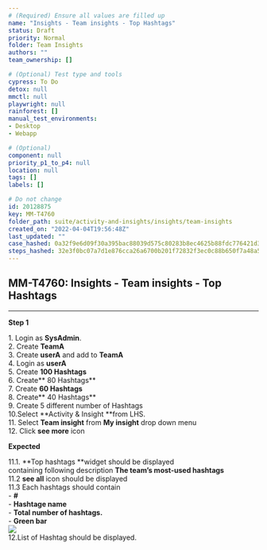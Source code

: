 ```yaml
---
# (Required) Ensure all values are filled up
name: "Insights - Team insights - Top Hashtags"
status: Draft
priority: Normal
folder: Team Insights
authors: ""
team_ownership: []

# (Optional) Test type and tools
cypress: To Do
detox: null
mmctl: null
playwright: null
rainforest: []
manual_test_environments: 
- Desktop
- Webapp

# (Optional)
component: null
priority_p1_to_p4: null
location: null
tags: []
labels: []

# Do not change
id: 20128875
key: MM-T4760
folder_path: suite/activity-and-insights/insights/team-insights
created_on: "2022-04-04T19:56:48Z"
last_updated: ""
case_hashed: 0a32f9e6d09f30a395bac88039d575c80283b8ec4625b88fdc776421d3d27ede3b6d9d0b7ec785646693a5f44d707aa6
steps_hashed: 32e3f0bc07a7d1e876cca26a6700b201f72832f3ec0c88b650f7a48a5b51c9157b8fae972b5e0ac4e5b28c72c46fa8cd
---
```


## MM-T4760: Insights - Team insights - Top Hashtags

---

**Step 1**

1\. Login as **SysAdmin**.\
2\. Create **TeamA**\
3\. Create **userA** and add to **TeamA**\
4\. Login as **userA**\
5\. Create **100 Hashtags**\
6\. Create\*\* 80 Hashtags\*\*\
7\. Create **60 Hashtags**\
8\. Create\*\* 40 Hashtags\*\*\
9\. Create 5 different number of Hashtags\
10.Select \*\*Activity & Insight \*\*from LHS.\
11\. Select **Team insight** from **My insight** drop down menu\
12\. Click **see more** icon

**Expected**

11.1. \*\*Top hashtags \*\*widget should be displayed\
containing following description **The team’s most-used hashtags**\
11.2 **see all** icon should be displayed\
11.3 Each hashtags should contain\
\- **#**\
\- **Hashtage name**\
\- **Total number of hashtags.**\
\- **Green bar**\
![](https://smartbear-tm4j-prod-us-west-2-attachment-rich-text.s3.us-west-2.amazonaws.com/embedded-f3277290f945470c4add5d21ef3dc7ca7b74388fc7152bfb6b99ae58c66a95a8-1649173608069-1649173608069.png)\
12.List of Hashtag should be displayed.

